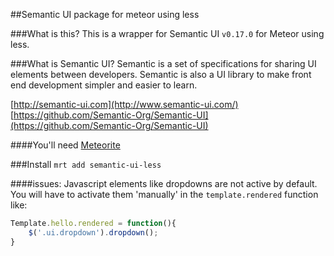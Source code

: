 ##Semantic UI package for meteor using less

###What is this?
This is a wrapper for Semantic UI `v0.17.0` for Meteor using less.

###What is Semantic UI?
Semantic is a set of specifications for sharing UI elements between developers. Semantic is also a UI library to make front end development simpler and easier to learn. 

[http://semantic-ui.com](http://www.semantic-ui.com/)  
[https://github.com/Semantic-Org/Semantic-UI](https://github.com/Semantic-Org/Semantic-UI)

####You'll need
[Meteorite](https://github.com/oortcloud/meteorite) 

###Install
`mrt add semantic-ui-less`

####issues:
Javascript elements like dropdowns are not active by default. 
You will have to activate them 'manually' in the `template.rendered` function like: 

```javascript
Template.hello.rendered = function(){
	$('.ui.dropdown').dropdown();
}
```
